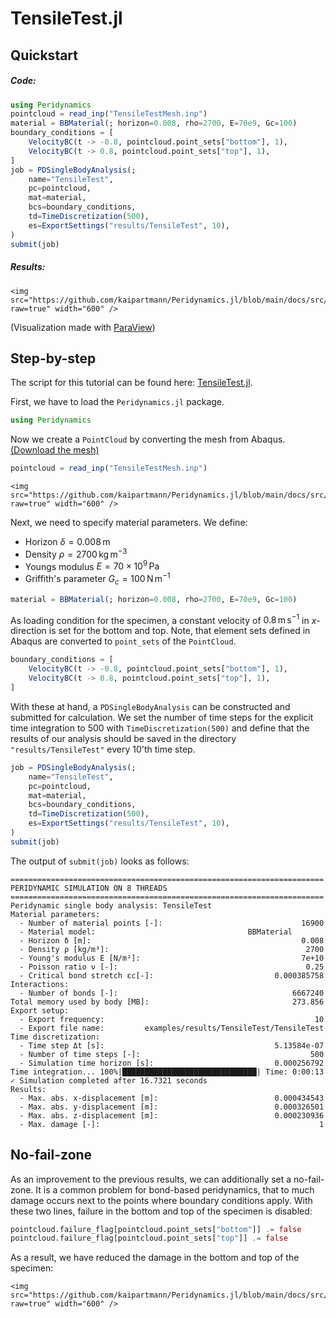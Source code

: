 # TensileTest.jl

## Quickstart

##### Code:
```julia
using Peridynamics
pointcloud = read_inp("TensileTestMesh.inp")
material = BBMaterial(; horizon=0.008, rho=2700, E=70e9, Gc=100)
boundary_conditions = [
    VelocityBC(t -> -0.8, pointcloud.point_sets["bottom"], 1),
    VelocityBC(t -> 0.8, pointcloud.point_sets["top"], 1),
]
job = PDSingleBodyAnalysis(;
    name="TensileTest",
    pc=pointcloud,
    mat=material,
    bcs=boundary_conditions,
    td=TimeDiscretization(500),
    es=ExportSettings("results/TensileTest", 10),
)
submit(job)
```

##### Results:
```@raw html
<img src="https://github.com/kaipartmann/Peridynamics.jl/blob/main/docs/src/assets/TensileTest.png?raw=true" width="600" />
```
(Visualization made with [ParaView](https://www.paraview.org))

## Step-by-step
The script for this tutorial can be found here: [TensileTest.jl](https://github.com/kaipartmann/Peridynamics.jl/blob/main/examples/TensileTest.jl).

First, we have to load the `Peridynamics.jl` package.

```julia
using Peridynamics
```
Now we create a `PointCloud` by converting the mesh from Abaqus. [(Download the mesh)](https://github.com/kaipartmann/Peridynamics.jl/blob/main/examples/models/TensileTestMesh.inp)
```julia
pointcloud = read_inp("TensileTestMesh.inp")
```
```@raw html
<img src="https://github.com/kaipartmann/Peridynamics.jl/blob/main/docs/src/assets/TensileTestMesh.png?raw=true" width="600" />
```

Next, we need to specify material parameters. We define:
- Horizon $\delta = 0.008\,\mathrm{m}$
- Density $\rho = 2700\,\mathrm{kg}\,\mathrm{m}^{-3}$
- Youngs modulus $E = 70 \times 10^9 \, \mathrm{Pa}$
- Griffith's parameter $G_c = 100 \, \mathrm{N} \, \mathrm{m}^{-1}$
```julia
material = BBMaterial(; horizon=0.008, rho=2700, E=70e9, Gc=100)
```
As loading condition for the specimen, a constant velocity of $0.8 \, \mathrm{m}\,\mathrm{s}^{-1}$ in $x$-direction is set for the bottom and top.
Note, that element sets defined in Abaqus are converted to `point_sets` of the `PointCloud`.
```julia
boundary_conditions = [
    VelocityBC(t -> -0.8, pointcloud.point_sets["bottom"], 1),
    VelocityBC(t -> 0.8, pointcloud.point_sets["top"], 1),
]
```
With these at hand, a `PDSingleBodyAnalysis` can be constructed and submitted for calculation.
We set the number of time steps for the explicit time integration to 500 with `TimeDiscretization(500)` and define that the results of our analysis should be saved in the directory `"results/TensileTest"` every 10'th time step.
```julia
job = PDSingleBodyAnalysis(;
    name="TensileTest",
    pc=pointcloud,
    mat=material,
    bcs=boundary_conditions,
    td=TimeDiscretization(500),
    es=ExportSettings("results/TensileTest", 10),
)
submit(job)
```

The output of `submit(job)` looks as follows:
```
======================================================================
PERIDYNAMIC SIMULATION ON 8 THREADS
======================================================================
Peridynamic single body analysis: TensileTest
Material parameters:
  - Number of material points [-]:                               16900
  - Material model:                                  BBMaterial
  - Horizon δ [m]:                                               0.008
  - Density ρ [kg/m³]:                                            2700
  - Young's modulus E [N/m²]:                                    7e+10
  - Poisson ratio ν [-]:                                          0.25
  - Critical bond stretch εc[-]:                           0.000385758
Interactions:
  - Number of bonds [-]:                                       6667240
Total memory used by body [MB]:                                273.856
Export setup:
  - Export frequency:                                               10
  - Export file name:         examples/results/TensileTest/TensileTest
Time discretization:
  - Time step Δt [s]:                                      5.13584e-07
  - Number of time steps [-]:                                      500
  - Simulation time horizon [s]:                           0.000256792
Time integration... 100%|██████████████████████████████| Time: 0:00:13
✓ Simulation completed after 16.7321 seconds
Results:
  - Max. abs. x-displacement [m]:                          0.000434543
  - Max. abs. y-displacement [m]:                          0.000326501
  - Max. abs. z-displacement [m]:                          0.000230936
  - Max. damage [-]:                                                 1
```

## No-fail-zone

As an improvement to the previous results, we can additionally set a no-fail-zone.
It is a common problem for bond-based peridynamics, that to much damage occurs next to the points where boundary conditions apply.
With these two lines, failure in the bottom and top of the specimen is disabled:
```julia
pointcloud.failure_flag[pointcloud.point_sets["bottom"]] .= false
pointcloud.failure_flag[pointcloud.point_sets["top"]] .= false
```
As a result, we have reduced the damage in the bottom and top of the specimen:
```@raw html
<img src="https://github.com/kaipartmann/Peridynamics.jl/blob/main/docs/src/assets/TensileTestNoFailZone.png?raw=true" width="600" />
```